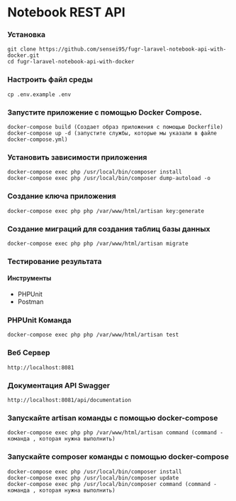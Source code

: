 # Notebook REST API

### Установка

```
git clone https://github.com/sensei95/fugr-laravel-notebook-api-with-docker.git
cd fugr-laravel-notebook-api-with-docker
```

### Настроить файл среды

```
cp .env.example .env
```

### Запустите приложение с помощью Docker Compose.

```
docker-compose build (Создает образ приложения с помощью Dockerfile)
docker-compose up -d (запустите службы, которые мы указали в файле docker-compose.yml)
```

### Установить зависимости приложения

```
docker-compose exec php /usr/local/bin/composer install
docker-compose exec php /usr/local/bin/composer dump-autoload -o
```

### Создание ключа приложения

```
docker-compose exec php php /var/www/html/artisan key:generate
```

### Создание миграций для создания таблиц базы данных

```
docker-compose exec php php /var/www/html/artisan migrate
```

### Тестирование результата

#### Инструменты

-   PHPUnit
-   Postman

### PHPUnit Команда

```
docker-compose exec php php /var/www/html/artisan test
```

### Веб Сервер

```
http://localhost:8081
```

### Документация API Swagger

```
http://localhost:8081/api/documentation
```

### Запускайте artisan команды с помощью docker-compose

```
docker-compose exec php php /var/www/html/artisan command (command - команда , которая нужна выполнить)
```

### Запускайте composer команды с помощью docker-compose

```
docker-compose exec php /usr/local/bin/composer install
docker-compose exec php /usr/local/bin/composer update
docker-compose exec php /usr/local/bin/composer command (command - команда , которая нужна выполнить)
```
